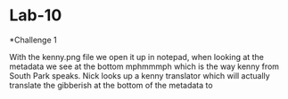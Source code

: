 # Lab-10
*Challenge 1

With the kenny.png file we open it up in notepad, when looking at the metadata we see at the bottom mphmmmph which is the way kenny from South Park speaks. Nick looks up a kenny translator which will actually translate the gibberish at the bottom of the metadata to 
